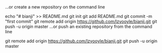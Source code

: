 …or create a new repository on the command line

echo "# bianji" >> README.md
git init
git add README.md
git commit -m "first commit"
git remote add origin https://github.com/lzyooyle/bianji.git
git push -u origin master
…or push an existing repository from the command line

git remote add origin https://github.com/lzyooyle/bianji.git
git push -u origin master
